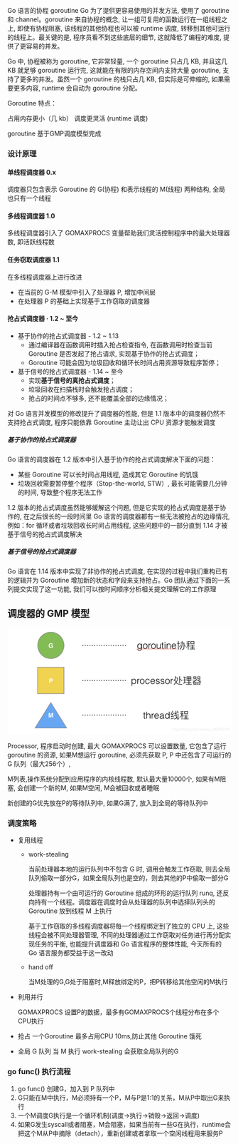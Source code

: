 Go 语言的协程 goroutine
Go 为了提供更容易使用的并发方法, 使用了 goroutine 和 channel。goroutine 来自协程的概念, 让一组可复用的函数运行在一组线程之上, 即使有协程阻塞, 该线程的其他协程也可以被 runtime 调度, 转移到其他可运行的线程上。最关键的是, 程序员看不到这些底层的细节, 这就降低了编程的难度, 提供了更容易的并发。

Go 中, 协程被称为 goroutine, 它非常轻量, 一个 goroutine 只占几 KB, 并且这几 KB 就足够 goroutine 运行完, 这就能在有限的内存空间内支持大量 goroutine, 支持了更多的并发。虽然一个 goroutine 的栈只占几 KB, 但实际是可伸缩的, 如果需要更多内容, runtime 会自动为 goroutine 分配。

Goroutine 特点：

占用内存更小（几 kb）
调度更灵活 (runtime 调度)

goroutine 基于GMP调度模型完成

### 设计原理 

#### 单线程调度器 0.x
调度器只包含表示 Goroutine 的 G(协程) 和表示线程的 M(线程) 两种结构, 全局也只有一个线程

#### 多线程调度器 1.0
多线程调度器引入了 GOMAXPROCS 变量帮助我们灵活控制程序中的最大处理器数, 即活跃线程数

#### 任务窃取调度器 1.1

在多线程调度器上进行改进
  - 在当前的 G-M 模型中引入了处理器 P, 增加中间层
  - 在处理器 P 的基础上实现基于工作窃取的调度器

#### 抢占式调度器 · 1.2 ~ 至今
  - 基于协作的抢占式调度器 - 1.2 ~ 1.13
    - 通过编译器在函数调用时插入抢占检查指令, 在函数调用时检查当前 Goroutine 是否发起了抢占请求, 实现基于协作的抢占式调度；
    - Goroutine 可能会因为垃圾回收和循环长时间占用资源导致程序暂停；
  - 基于信号的抢占式调度器 - 1.14 ~ 至今
    - 实现**基于信号的真抢占式调度**；
    - 垃圾回收在扫描栈时会触发抢占调度；
    - 抢占的时间点不够多, 还不能覆盖全部的边缘情况；

对 Go 语言并发模型的修改提升了调度器的性能, 但是 1.1 版本中的调度器仍然不支持抢占式调度, 程序只能依靠 Goroutine 主动让出 CPU 资源才能触发调度

##### 基于协作的抢占式调度器
Go 语言的调度器在 1.2 版本中引入基于协作的抢占式调度解决下面的问题：

  - 某些 Goroutine 可以长时间占用线程, 造成其它 Goroutine 的饥饿
  - 垃圾回收需要暂停整个程序（Stop-the-world, STW）, 最长可能需要几分钟的时间, 导致整个程序无法工作

1.2 版本的抢占式调度虽然能够缓解这个问题, 但是它实现的抢占式调度是基于协作的, 在之后很长的一段时间里 Go 语言的调度器都有一些无法被抢占的边缘情况, 例如：for 循环或者垃圾回收长时间占用线程, 这些问题中的一部分直到 1.14 才被基于信号的抢占式调度解决

##### 基于信号的抢占式调度器
Go 语言在 1.14 版本中实现了非协作的抢占式调度, 在实现的过程中我们重构已有的逻辑并为 Goroutine 增加新的状态和字段来支持抢占。Go 团队通过下面的一系列提交实现了这一功能, 我们可以按时间顺序分析相关提交理解它的工作原理



##  调度器的 GMP 模型
![gmp](./images/GMP.png)

Processor, 程序启动时创建, 最大 GOMAXPROCS 可以设置数量,  它包含了运行 goroutine 的资源, 如果M想运行 goroutine, 必须先获取 P, P 中还包含了可运行的 G 队列（最大256个）,

M列表,操作系统分配到应用程序的内核线程数, 默认最大量10000个, 如果有M阻塞, 会创建一个新的M, 如果M空闲, M会被回收或者睡眠

新创建的G优先放在P的等待队列中, 如果G满了, 放入到全局的等待队列中


### 调度策略

- 复用线程
    - work-stealing
    
        当前处理器本地的运行队列中不包含 G 时, 调用会触发工作窃取, 则去全局队列偷取一部分G，如果全局队列也是空的，则去其他的P中偷取一部分G
        
        处理器持有一个由可运行的 Goroutine 组成的环形的运行队列 runq, 还反向持有一个线程。调度器在调度时会从处理器的队列中选择队列头的 Goroutine 放到线程 M 上执行
        
        基于工作窃取的多线程调度器将每一个线程绑定到了独立的 CPU 上, 这些线程会被不同处理器管理, 不同的处理器通过工作窃取对任务进行再分配实现任务的平衡, 也能提升调度器和 Go 语言程序的整体性能, 今天所有的 Go 语言服务都受益于这一改动
        
    - hand off 
    
        当M处理的G,G处于阻塞时,M释放绑定的P，把P转移给其他空闲的M执行
    
    
- 利用并行

    GOMAXPROCS 设置P的数据，最多有GOMAXPROCS个线程分布在多个CPU执行

- 抢占
   一个Goroutine 最多占用CPU 10ms,防止其他 Goroutine 饿死
   
- 全局 G 队列
   当 M 执行 work-stealing 会获取全局队列的G
   
   
### go func() 执行流程

1. go func() 创建G，加入到 P 队列中
2. G只能在M中执行，M必须持有一个P，M与P是1:1的关系，M从P中取出G来执行
3. 一个M调度G执行是一个循环机制(调度->执行->销毁->返回->调度)
4. 如果G发生syscall或者阻塞，M会阻塞，如果当前有一些G在执行，runtime会把这个M从P中摘除（detach），重新创建或者拿取一个空闲线程用来服务P